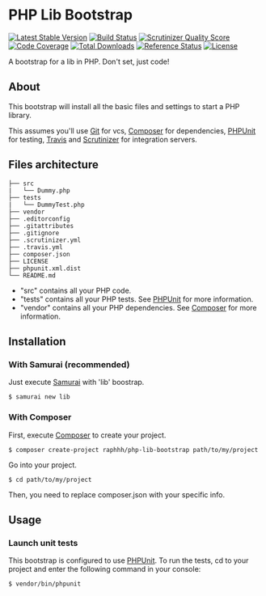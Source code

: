 # PHP Lib Bootstrap

[![Latest Stable Version](https://poser.pugx.org/raphhh/php-lib-bootstrap/v/stable.svg)](https://packagist.org/packages/raphhh/php-lib-bootstrap)
[![Build Status](https://travis-ci.org/Raphhh/php-lib-bootstrap.png)](https://travis-ci.org/Raphhh/php-lib-bootstrap)
[![Scrutinizer Quality Score](https://scrutinizer-ci.com/g/Raphhh/php-lib-bootstrap/badges/quality-score.png?b=master)](https://scrutinizer-ci.com/g/Raphhh/php-lib-bootstrap/)
[![Code Coverage](https://scrutinizer-ci.com/g/Raphhh/php-lib-bootstrap/badges/coverage.png?b=master)](https://scrutinizer-ci.com/g/Raphhh/php-lib-bootstrap/)
[![Total Downloads](https://poser.pugx.org/raphhh/php-lib-bootstrap/downloads.svg)](https://packagist.org/packages/raphhh/php-lib-bootstrap)
[![Reference Status](https://www.versioneye.com/php/raphhh:php-lib-bootstrap/reference_badge.svg?style=flat)](https://www.versioneye.com/php/raphhh:php-lib-bootstrap/references)
[![License](https://poser.pugx.org/raphhh/php-lib-bootstrap/license.svg)](https://packagist.org/packages/raphhh/php-lib-bootstrap)

A bootstrap for a lib in PHP. Don't set, just code!  


## About

This bootstrap will install all the basic files and settings to start a PHP library. 

This assumes you'll use [Git](http://git-scm.com/) for vcs, 
[Composer](https://getcomposer.org/) for dependencies, 
[PHPUnit](https://phpunit.de/) for testing, 
[Travis](https://travis-ci.org) and [Scrutinizer](https://scrutinizer-ci.com/) for integration servers.

## Files architecture

    ├── src
    |   └── Dummy.php
    ├── tests
    |   └── DummyTest.php
    ├── vendor
    ├── .editorconfig
    ├── .gitattributes
    ├── .gitignore
    ├── .scrutinizer.yml
    ├── .travis.yml
    ├── composer.json
    ├── LICENSE
    ├── phpunit.xml.dist
    └── README.md

- "src" contains all your PHP code.
- "tests" contains all your PHP tests. See [PHPUnit](https://phpunit.de/) for more information.
- "vendor" contains all your PHP dependencies. See [Composer](https://getcomposer.org/) for more information.

## Installation

### With Samurai (recommended)

Just execute [Samurai](https://github.com/Raphhh/samurai) with 'lib' boostrap.

```
$ samurai new lib
```

### With Composer

First, execute [Composer](https://getcomposer.org/) to create your project.

```
$ composer create-project raphhh/php-lib-bootstrap path/to/my/project
```

Go into your project.

```
$ cd path/to/my/project
```

Then, you need to replace composer.json with your specific info.

## Usage

### Launch unit tests

This bootstrap is configured to use [PHPUnit](https://phpunit.de). To run the tests, cd to your project and enter the following command in your console:
```
$ vendor/bin/phpunit
```
